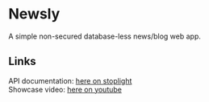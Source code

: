 # Newsly

A simple non-secured database-less news/blog web app.

## Links

API documentation: [here on stoplight](https://stoplight.io/p/docs/gh/awphi/newsly?group=master)  
Showcase video: [here on youtube]()
